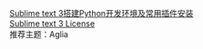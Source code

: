 [Sublime text 3搭建Python开发环境及常用插件安装](https://www.cnblogs.com/honkly/p/6599642.html)    
[Sublime text 3 License](https://www.cnblogs.com/lianyujie/p/9059753.html)    
推荐主题：Aglia